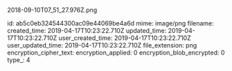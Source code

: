 2018-09-10T07_51_27.976Z.png

id: ab5c0eb324544300ac09e44069be4a6d
mime: image/png
filename: 
created_time: 2019-04-17T10:23:22.710Z
updated_time: 2019-04-17T10:23:22.710Z
user_created_time: 2019-04-17T10:23:22.710Z
user_updated_time: 2019-04-17T10:23:22.710Z
file_extension: png
encryption_cipher_text: 
encryption_applied: 0
encryption_blob_encrypted: 0
type_: 4
